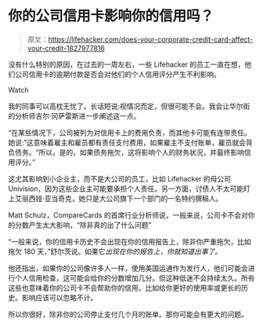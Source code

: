 # 你的公司信用卡影响你的信用吗？

> 原文：<https://lifehacker.com/does-your-corporate-credit-card-affect-your-credit-1827977816>

没有什么特别的原因，在过去的一周左右，一些 Lifehacker 的员工一直在想，他们公司信用卡的逾期付款是否会对他们的个人信用评分产生不利影响。

Watch

我的同事可以高枕无忧了。长话短说:视情况而定，但很可能不会。我会让华尔街的分析师吉尔·冈萨雷斯进一步阐述这一点。

“在某些情况下，公司被列为对信用卡上的费用负责，而其他卡可能有连带责任。她说:“这意味着雇主和雇员都有责任支付费用，如果雇主不支付账单，雇员就会背负债务。“所以，是的，如果债务拖欠，这将影响个人的财务状况，并最终影响信用评分。”

这尤其影响到小企业主，而不是大公司的员工，比如 Lifehacker 的母公司 Univision，因为这些企业主可能要承担个人责任。另一方面，讨债人不太可能盯上艾丽西娅·亚当奇克，她只是大公司旗下一个部门的一名特约撰稿人。

Matt Schulz，CompareCards 的首席行业分析师说，一般来说，公司卡不会对你的分数产生太大影响，“除非真的出了什么问题”

“一般来说，你的信用卡历史不会出现在你的信用报告上，除非你严重拖欠，比如拖欠 180 天，”舒尔茨说。如果它*出现在你的报告上，你就知道出事了。*

他还指出，如果你的公司像许多人一样，使用美国运通作为发行人，他们可能会进行个人信用检查，这可能会给你的分数增加几分。但这种低迷不会持续太久。所有这些也意味着你的公司卡不会帮助你的信用，比如给你更好的使用率或更长的历史。影响应该可以忽略不计。

所以你很好，除非你的公司停止支付几个月的账单。那你可能会有更大的问题。